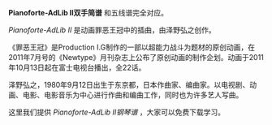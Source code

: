 

**Pianoforte-AdLib II双手简谱** 和五线谱完全对应。

_Pianoforte-AdLib II_ 是动画罪恶王冠中的插曲，由泽野弘之创作。

《罪恶王冠》是Production
I.G制作的一部以超能力战斗为题材的原创动画，在2011年7月号的《Newtype》月刊杂志上公布了原创动画的制作企划。动画于2011年10月13日起在富士电视台播出，全22话。

泽野弘之，1980年9月12日出生于东京都，日本作曲家、编曲家。以电视剧、动画、电影、电影音乐为中心进行作曲和编曲工作，同时也为许多艺人写曲。

这里我们提供 _Pianoforte-AdLib II钢琴谱_ ，大家可以免费下载学习。

